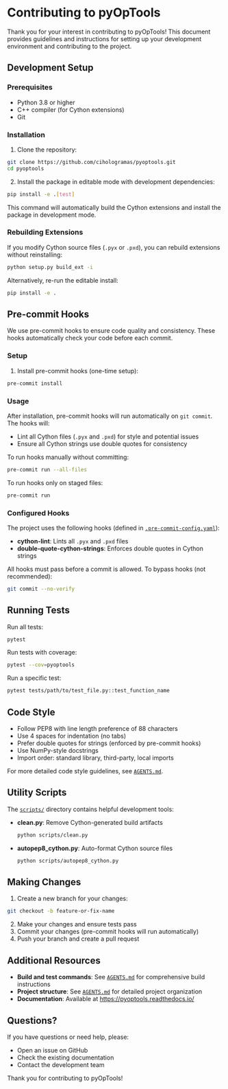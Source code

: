 # Contributing to pyOpTools

Thank you for your interest in contributing to pyOpTools! This document provides guidelines and instructions for setting up your development environment and contributing to the project.

## Development Setup

### Prerequisites

- Python 3.8 or higher
- C++ compiler (for Cython extensions)
- Git

### Installation

1. Clone the repository:
```bash
git clone https://github.com/cihologramas/pyoptools.git
cd pyoptools
```

2. Install the package in editable mode with development dependencies:
```bash
pip install -e .[test]
```

This command will automatically build the Cython extensions and install the package in development mode.

### Rebuilding Extensions

If you modify Cython source files (`.pyx` or `.pxd`), you can rebuild extensions without reinstalling:
```bash
python setup.py build_ext -i
```

Alternatively, re-run the editable install:
```bash
pip install -e .
```

## Pre-commit Hooks

We use pre-commit hooks to ensure code quality and consistency. These hooks automatically check your code before each commit.

### Setup

1. Install pre-commit hooks (one-time setup):
```bash
pre-commit install
```

### Usage

After installation, pre-commit hooks will run automatically on `git commit`. The hooks will:
- Lint all Cython files (`.pyx` and `.pxd`) for style and potential issues
- Ensure all Cython strings use double quotes for consistency

To run hooks manually without committing:
```bash
pre-commit run --all-files
```

To run hooks only on staged files:
```bash
pre-commit run
```

### Configured Hooks

The project uses the following hooks (defined in [`.pre-commit-config.yaml`](.pre-commit-config.yaml)):
- **cython-lint**: Lints all `.pyx` and `.pxd` files
- **double-quote-cython-strings**: Enforces double quotes in Cython strings

All hooks must pass before a commit is allowed. To bypass hooks (not recommended):
```bash
git commit --no-verify
```

## Running Tests

Run all tests:
```bash
pytest
```

Run tests with coverage:
```bash
pytest --cov=pyoptools
```

Run a specific test:
```bash
pytest tests/path/to/test_file.py::test_function_name
```

## Code Style

- Follow PEP8 with line length preference of 88 characters
- Use 4 spaces for indentation (no tabs)
- Prefer double quotes for strings (enforced by pre-commit hooks)
- Use NumPy-style docstrings
- Import order: standard library, third-party, local imports

For more detailed code style guidelines, see [`AGENTS.md`](AGENTS.md).

## Utility Scripts

The [`scripts/`](scripts/) directory contains helpful development tools:

- **clean.py**: Remove Cython-generated build artifacts
  ```bash
  python scripts/clean.py
  ```

- **autopep8_cython.py**: Auto-format Cython source files
  ```bash
  python scripts/autopep8_cython.py
  ```

## Making Changes

1. Create a new branch for your changes:
```bash
git checkout -b feature-or-fix-name
```

2. Make your changes and ensure tests pass
3. Commit your changes (pre-commit hooks will run automatically)
4. Push your branch and create a pull request

## Additional Resources

- **Build and test commands**: See [`AGENTS.md`](AGENTS.md) for comprehensive build instructions
- **Project structure**: See [`AGENTS.md`](AGENTS.md) for detailed project organization
- **Documentation**: Available at https://pyoptools.readthedocs.io/

## Questions?

If you have questions or need help, please:
- Open an issue on GitHub
- Check the existing documentation
- Contact the development team

Thank you for contributing to pyOpTools!